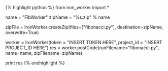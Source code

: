 <div class="python">{% highlight python %}
from iron_worker import *

name = "FibWorker"
zipName = "%s.zip" % name

zipFile = IronWorker.createZip(files=["fibonacci.py"], destination=zipName,
        overwrite=True)

worker = IronWorker(token = "INSERT TOKEN HERE",
        project_id = "INSERT PROJECT_ID HERE")
res = worker.postCode(runFilename="fibonacci.py", name=name,
        zipFilename=zipName)

print res
{% endhighlight %}
</div>
